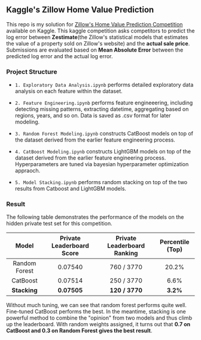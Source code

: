 ## Kaggle's Zillow Home Value Prediction 
This repo is my solution for [Zillow's Home Value Prediction Competition](https://www.kaggle.com/c/zillow-prize-1/) available on Kaggle. This kaggle competition asks competitors to predict the log error between **Zestimate**(the Zillow's statistical models that estimates the value of a property sold on Zillow's website) and the **actual sale price**. Submissions are evaluated based on **Mean Absolute Error** between the predicted log error and the actual log error.


### Project Structure

- `1. Exploratory Data Analysis.ipynb` performs detailed exploratory data analysis on each feature within the dataset.

- `2. Feature Engineering.ipynb` performs feature engineeering, including detecting missing patterns, extracting datetime, aggregating based on regions, years, and so on. Data is saved as .csv format for later modeling.

- `3. Random Forest Modeling.ipynb` constructs CatBoost models on top of the dataset derived from the earlier feature engineering process.

- `4. CatBoost Modeling.ipynb` constructs LightGBM models on top of the dataset derived from the earlier feature engineering process. Hyperparameters are tuned via bayesian hyperparameter optimization appraoch. 

- `5. Model Stacking.ipynb` performs random stacking on top of the two results from Catboost and LightGBM models. 


### Result

The following table demonstrates the performance of the models on the hidden private test set for this competition.


| Model | Private Leaderboard Score | Private Leaderboard Ranking | Percentile (Top) |
| :---: | :---:| :---: | :---: |
| Random Forest | 0.07540 | 760 / 3770 | 20.2% |
| CatBoost | 0.07514 | 250 / 3770 | 6.6% |
| **Stacking** | **0.07505** | **120 / 3770** | **3.2%** |

Without much tuning, we can see that random forest performs quite well. Fine-tuned CatBoost performs the best. In the meantime, stacking is one powerful method to combine the "opinion" from two models and thus climb up the leaderboard. With random weights assigned, it turns out that **0.7 on CatBoost and 0.3 on Random Forest gives the best result**. 